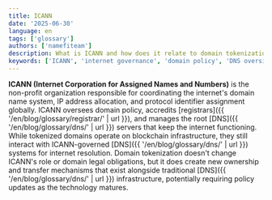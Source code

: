 ```yaml
---
title: ICANN
date: '2025-06-30'
language: en
tags: ['glossary']
authors: ['namefiteam']
description: What is ICANN and how does it relate to domain tokenization?
keywords: ['ICANN', 'internet governance', 'domain policy', 'DNS oversight', 'domain regulation']
---
```


**ICANN (Internet Corporation for Assigned Names and Numbers)** is the non-profit organization responsible for coordinating the internet's domain name system, IP address allocation, and protocol identifier assignment globally. ICANN oversees domain policy, accredits [registrars]({{ '/en/blog/glossary/registrar/' | url }}), and manages the root [DNS]({{ '/en/blog/glossary/dns/' | url }}) servers that keep the internet functioning. While tokenized domains operate on blockchain infrastructure, they still interact with ICANN-governed [DNS]({{ '/en/blog/glossary/dns/' | url }}) systems for internet resolution. Domain tokenization doesn't change ICANN's role or domain legal obligations, but it does create new ownership and transfer mechanisms that exist alongside traditional [DNS]({{ '/en/blog/glossary/dns/' | url }}) infrastructure, potentially requiring policy updates as the technology matures.